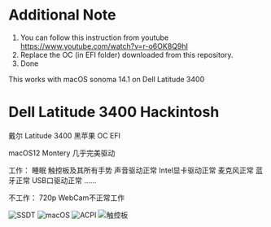 # Additional Note
1. You can follow this instruction from youtube https://www.youtube.com/watch?v=r-o6OK8Q9hI
2. Replace the OC (in EFI folder) downloaded from this repository.
3. Done

This works with macOS sonoma 14.1 on Dell Latitude 3400

# Dell Latitude 3400 Hackintosh
戴尔 Latitude 3400 黑苹果 OC EFI

macOS12 Montery 几乎完美驱动

工作：
睡眠
触控板及其所有手势
声音驱动正常
Intel显卡驱动正常
麦克风正常
蓝牙正常
USB口驱动正常
......

不工作：
720p WebCam不正常工作

![SSDT](https://github.com/Clarecheng2021/Hackintosh/assets/86830464/3d726df9-4095-475f-b462-4938c8f51fea)
![macOS](https://github.com/Clarecheng2021/Hackintosh/assets/86830464/4269f264-5c76-4c5e-a9fe-1132adab1c47)
![ACPI](https://github.com/Clarecheng2021/Hackintosh/assets/86830464/e848d3fa-6f73-43c1-af24-66f3685768cc)
![触控板](https://github.com/Clarecheng2021/Hackintosh/assets/86830464/ffc21fe8-06ab-4167-9132-58eff88d4075)

